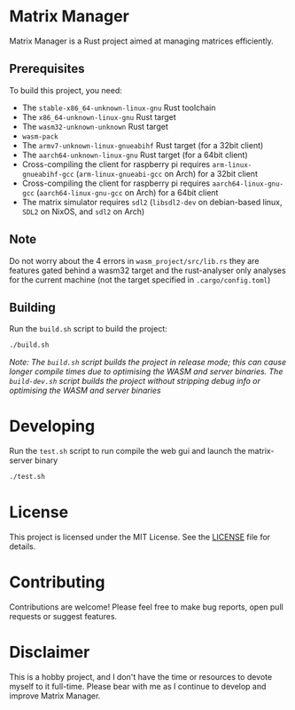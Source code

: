 # Matrix Manager
Matrix Manager is a Rust project aimed at managing matrices efficiently. 

## Prerequisites
To build this project, you need:
- The `stable-x86_64-unknown-linux-gnu` Rust toolchain
- The `x86_64-unknown-linux-gnu` Rust target
- The `wasm32-unknown-unknown` Rust target
- `wasm-pack`
- The `armv7-unknown-linux-gnueabihf` Rust target (for a 32bit client)
- The `aarch64-unknown-linux-gnu` Rust target (for a 64bit client)
- Cross-compiling the client for raspberry pi requires `arm-linux-gnueabihf-gcc` (`arm-linux-gnueabi-gcc` on Arch) for a 32bit client
- Cross-compiling the client for raspberry pi requires `aarch64-linux-gnu-gcc` (`aarch64-linux-gnu-gcc` on Arch) for a 64bit client
- The matrix simulator requires `sdl2` (`libsdl2-dev` on debian-based linux, `SDL2` on NixOS, and `sdl2` on Arch)

## Note
Do not worry about the 4 errors in `wasm_project/src/lib.rs` they are features gated behind a wasm32 target and the rust-analyser only analyses for the current machine (not the target specified in `.cargo/config.toml`)

## Building
Run the `build.sh` script to build the project:
```sh
./build.sh
```
_Note: The `build.sh` script builds the project in release mode; this can cause longer compile times due to optimising the WASM and server binaries. The `build-dev.sh` script builds the project without stripping debug info or optimising the WASM and server binaries_

# Developing
Run the `test.sh` script to run compile the web gui and launch the matrix-server binary
```sh
./test.sh
```

# License
This project is licensed under the MIT License. See the [LICENSE](/LICENSE) file for details.

# Contributing
Contributions are welcome! Please feel free to make bug reports, open pull requests or suggest features.

# Disclaimer
This is a hobby project, and I don't have the time or resources to devote myself to it full-time. Please bear with me as I continue to develop and improve Matrix Manager.